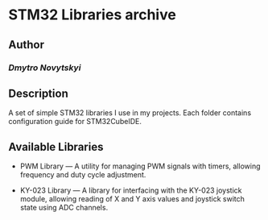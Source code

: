 # STM32 Libraries archive

## Author

### *Dmytro Novytskyi*

## Description

A set of simple STM32 libraries I use in my projects. Each folder contains configuration guide for STM32CubeIDE.

## Available Libraries

- PWM Library — A utility for managing PWM signals with timers, allowing frequency and duty cycle adjustment.

- KY-023 Library — A library for interfacing with the KY-023 joystick module, allowing reading of X and Y axis values and joystick switch state using ADC channels.
